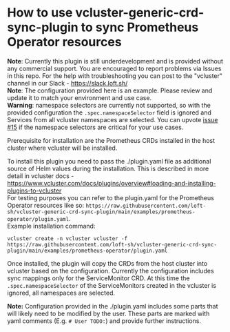 # How to use vcluster-generic-crd-sync-plugin to sync Prometheus Operator resources
**Note**: Currently this plugin is still underdevelopment and is provided without any commercial support. You are encouraged to report problems via Issues in this repo. For the help with troubleshooting you can post to the "vcluster" channel in our Slack - https://slack.loft.sh/  
**Note**: The configuration provided here is an example. Please review and update it to match your environment and use case.  
**Warning**: namespace selectors are currently not supported, so with the provided configuration the `.spec.namespaceSelector` field is ignored and Services from all vcluster namespaces are selected. You can upvote [issue #15](https://github.com/loft-sh/vcluster-generic-crd-sync-plugin/issues/15) if the namespace selectors are critical for your use cases.

Prerequisite for installation are the Prometheus CRDs installed in the host cluster where vcluster will be installed.


To install this plugin you need to pass the ./plugin.yaml file as additional source of Helm values during the installation. This is described in more detail in vcluster docs - https://www.vcluster.com/docs/plugins/overview#loading-and-installing-plugins-to-vcluster  
For testing purposes you can refer to the plugin.yaml for the Prometheus Operator resources like so: `https://raw.githubusercontent.com/loft-sh/vcluster-generic-crd-sync-plugin/main/examples/prometheus-operator/plugin.yaml`.  
Example installation command:
```
vcluster create -n vcluster vcluster -f https://raw.githubusercontent.com/loft-sh/vcluster-generic-crd-sync-plugin/main/examples/prometheus-operator/plugin.yaml
```


Once installed, the plugin will copy the CRDs from the host cluster into vcluster based on the configuration. Currently the configuration includes sync mappings only for the ServiceMonitor CRD. At this time the `.spec.namespaceSelector` of the ServiceMonitors created in the vcluster is ignored, all namespaces are selected.


**Note:** Configuration provided in the ./plugin.yaml includes some parts that will likely need to be modified by the user. These parts are marked with yaml comments (E.g. `# User TODO:`) and provide further instructions. 
